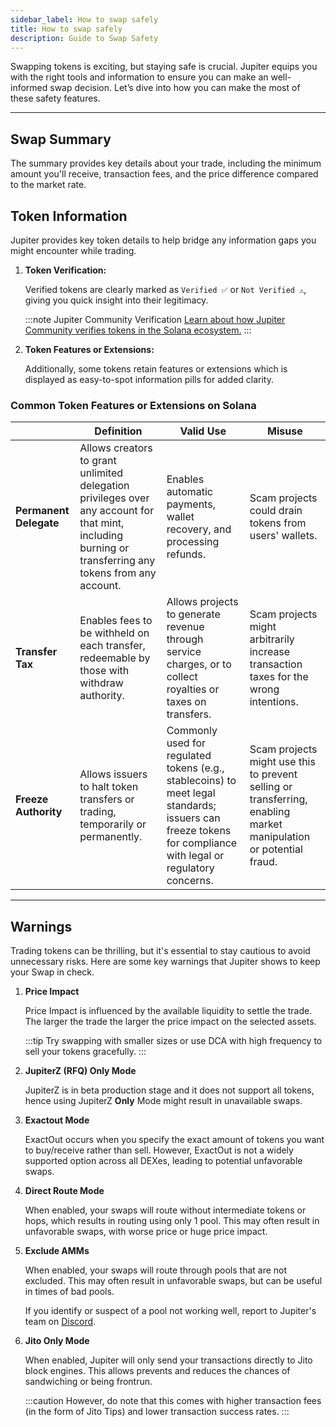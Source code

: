 ```yaml
---
sidebar_label: How to swap safely
title: How to swap safely
description: Guide to Swap Safety
---
```


<head>
    <title>Swap Guide: Swap Safety</title>
    <meta name="twitter:card" content="summary" />
</head>

Swapping tokens is exciting, but staying safe is crucial. Jupiter equips you with the right tools and information to ensure you can make an well-informed swap decision. Let’s dive into how you can make the most of these safety features.

---

## Swap Summary

The summary provides key details about your trade, including the minimum amount you'll receive, transaction fees, and the price difference compared to the market rate.

## Token Information

Jupiter provides key token details to help bridge any information gaps you might encounter while trading.

1. **Token Verification:** 

    Verified tokens are clearly marked as `Verified ✅` or `Not Verified ⚠️`, giving you quick insight into their legitimacy.

    :::note Jupiter Community Verification
    [Learn about how Jupiter Community verifies tokens in the Solana ecosystem.](./)
    :::
    
2. **Token Features or Extensions:** 

    Additionally, some tokens retain features or extensions which is displayed as easy-to-spot information pills for added clarity.

### Common Token Features or Extensions on Solana

| | **Definition** | **Valid Use** | **Misuse** |
|---|---|---|---|
| **Permanent Delegate** | Allows creators to grant unlimited delegation privileges over any account for that mint, including burning or transferring any tokens from any account. | Enables automatic payments, wallet recovery, and processing refunds. | Scam projects could drain tokens from users' wallets. |
| **Transfer Tax** | Enables fees to be withheld on each transfer, redeemable by those with withdraw authority. | Allows projects to generate revenue through service charges, or to collect royalties or taxes on transfers. | Scam projects might arbitrarily increase transaction taxes for the wrong intentions. |
| **Freeze Authority** | Allows issuers to halt token transfers or trading, temporarily or permanently. | Commonly used for regulated tokens (e.g., stablecoins) to meet legal standards; issuers can freeze tokens for compliance with legal or regulatory concerns. | Scam projects might use this to prevent selling or transferring, enabling market manipulation or potential fraud. |

---

## Warnings

Trading tokens can be thrilling, but it's essential to stay cautious to avoid unnecessary risks. Here are some key warnings that Jupiter shows to keep your Swap in check.

1. **Price Impact**

    Price Impact is influenced by the available liquidity to settle the trade. The larger the trade the larger the price impact on the selected assets.

    :::tip
    Try swapping with smaller sizes or use DCA with high frequency to sell your tokens gracefully.
    :::

2. **JupiterZ (RFQ) Only Mode**

    JupiterZ is in beta production stage and it does not support all tokens, hence using JupiterZ **Only** Mode might result in unavailable swaps.

3. **Exactout Mode**

    ExactOut occurs when you specify the exact amount of tokens you want to buy/receive rather than sell. However, ExactOut is not a widely supported option across all DEXes, leading to potential unfavorable swaps.

4. **Direct Route Mode**

    When enabled, your swaps will route without intermediate tokens or hops, which results in routing using only 1 pool. This may often result in unfavorable swaps, with worse price or huge price impact.

5. **Exclude AMMs**

    When enabled, your swaps will route through pools that are not excluded. This may often result in unfavorable swaps, but can be useful in times of bad pools.

    If you identify or suspect of a pool not working well, report to Jupiter's team on [Discord](https://discord.gg/jup).

6. **Jito Only Mode**

    When enabled, Jupiter will only send your transactions directly to Jito block engines. This allows prevents and reduces the chances of sandwiching or being frontrun.
    
    :::caution
    However, do note that this comes with higher transaction fees (in the form of Jito Tips) and lower transaction success rates.
    :::


